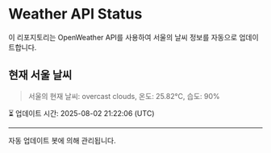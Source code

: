 
# Weather API Status

이 리포지토리는 OpenWeather API를 사용하여 서울의 날씨 정보를 자동으로 업데이트합니다.

## 현재 서울 날씨
> 서울의 현재 날씨: overcast clouds, 온도: 25.82°C, 습도: 90%

⏳ 업데이트 시간: 2025-08-02 21:22:06 (UTC)

---
자동 업데이트 봇에 의해 관리됩니다.
